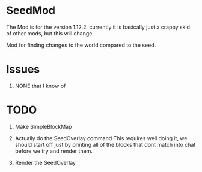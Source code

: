 # SeedMod

The Mod is for the version 1.12.2, 
currently 
it is basically just a crappy skid of other mods,
but this will change.

Mod for finding changes to the world compared to the seed.

# Issues
1. NONE that I know of

# TODO
1. Make SimpleBlockMap
2. Actually do the SeedOverlay command
This requires well doing it, we should start off just by printing all
of the blocks that dont match into chat before we try and render them.

3. Render the SeedOverlay